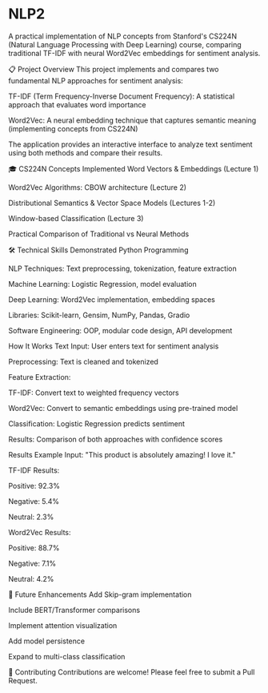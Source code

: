 # NLP2
A practical implementation of NLP concepts from Stanford's CS224N (Natural Language Processing with Deep Learning) course, comparing traditional TF-IDF with neural Word2Vec embeddings for sentiment analysis.

📋 Project Overview
This project implements and compares two fundamental NLP approaches for sentiment analysis:

TF-IDF (Term Frequency-Inverse Document Frequency): A statistical approach that evaluates word importance

Word2Vec: A neural embedding technique that captures semantic meaning (implementing concepts from CS224N)

The application provides an interactive interface to analyze text sentiment using both methods and compare their results.

🎓 CS224N Concepts Implemented
Word Vectors & Embeddings (Lecture 1)

Word2Vec Algorithms: CBOW architecture (Lecture 2)

Distributional Semantics & Vector Space Models (Lectures 1-2)

Window-based Classification (Lecture 3)

Practical Comparison of Traditional vs Neural Methods

🛠️ Technical Skills Demonstrated
Python Programming

NLP Techniques: Text preprocessing, tokenization, feature extraction

Machine Learning: Logistic Regression, model evaluation

Deep Learning: Word2Vec implementation, embedding spaces

Libraries: Scikit-learn, Gensim, NumPy, Pandas, Gradio

Software Engineering: OOP, modular code design, API development


How It Works
Text Input: User enters text for sentiment analysis

Preprocessing: Text is cleaned and tokenized

Feature Extraction:

TF-IDF: Convert text to weighted frequency vectors

Word2Vec: Convert to semantic embeddings using pre-trained model

Classification: Logistic Regression predicts sentiment

Results: Comparison of both approaches with confidence scores

Results Example
Input: "This product is absolutely amazing! I love it."

TF-IDF Results:

Positive: 92.3%

Negative: 5.4%

Neutral: 2.3%

Word2Vec Results:

Positive: 88.7%

Negative: 7.1%

Neutral: 4.2%

🌟 Future Enhancements
Add Skip-gram implementation

Include BERT/Transformer comparisons

Implement attention visualization

Add model persistence

Expand to multi-class classification

🤝 Contributing
Contributions are welcome! Please feel free to submit a Pull Request.
